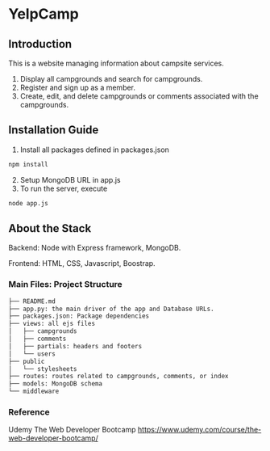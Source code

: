 # YelpCamp

## Introduction

This is a website managing information about campsite services.
1) Display all campgrounds and search for campgrounds. 
2) Register and sign up as a member.
3) Create, edit, and delete campgrounds or comments associated with the campgrounds.


## Installation Guide

1) Install all packages defined in packages.json
```bash
npm install
```

2) Setup MongoDB URL in app.js
3) To run the server, execute
```bash
node app.js
```

## About the Stack

Backend: Node with Express framework, MongoDB.

Frontend: HTML, CSS, Javascript, Boostrap.

### Main Files: Project Structure

  ```sh
  ├── README.md
  ├── app.py: the main driver of the app and Database URLs.
  ├── packages.json: Package dependencies
  ├── views: all ejs files
  │   ├── campgrounds
  │   ├── comments
  │   ├── partials: headers and footers
  │   └── users
  ├── public
  │   └── stylesheets
  ├── routes: routes related to campgrounds, comments, or index	  
  ├── models: MongoDB schema
  └── middleware
  ```


### Reference
Udemy The Web Developer Bootcamp
https://www.udemy.com/course/the-web-developer-bootcamp/